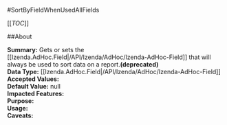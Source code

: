 #SortByFieldWhenUsedAllFields

[[_TOC_]]

##About

**Summary:** Gets or sets the [[Izenda.AdHoc.Field|/API/Izenda/AdHoc/Izenda-AdHoc-Field]] that will always be used to sort data on a report.**(deprecated)**  
**Data Type:** [[Izenda.AdHoc.Field|/API/Izenda/AdHoc/Izenda-AdHoc-Field]]  
**Accepted Values:**   
**Default Value:** null  
**Impacted Features:**   
**Purpose:**   
**Usage:**   
**Caveats:**   


